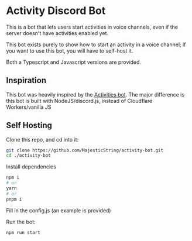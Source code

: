 # Activity Discord Bot

This is a bot that lets users start activities in voice channels, even if the server doesn't have activities enabled yet.

This bot exists purely to show how to start an activity in a voice channel; if you want to use this bot, you will have to self-host it.

Both a Typescript and Javascript versions are provided.

## Inspiration

This bot was heavily inspired by the [Activities bot](https://github.com/advaith1/activities).
The major difference is this bot is built with NodeJS/discord.js, instead of Cloudflare Workers/vanilla JS

## Self Hosting

Clone this repo, and cd into it:

```sh
git clone https://github.com/MajesticString/activity-bot.git
cd ./activity-bot
```

Install dependencies

```sh
npm i
# or
yarn
# or
pnpm i
```

Fill in the config.js (an example is provided)

Run the bot:

```sh
npm run start
```
